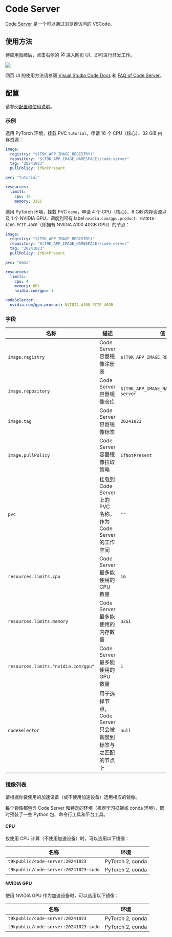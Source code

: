 # Code Server

[Code Server](https://github.com/coder/code-server) 是一个可以通过浏览器访问的 VSCode。

## 使用方法

待应用就绪后，点击右侧的 <svg width="1em" height="1em" class="MuiSvgIcon-root MuiSvgIcon-colorPrimary MuiSvgIcon-fontSizeMedium css-jxtyyz" focusable="false" aria-hidden="true" viewBox="0 0 24 24" data-testid="OpenInNewIcon"><path d="M19 19H5V5h7V3H5c-1.11 0-2 .9-2 2v14c0 1.1.89 2 2 2h14c1.1 0 2-.9 2-2v-7h-2zM14 3v2h3.59l-9.83 9.83 1.41 1.41L19 6.41V10h2V3z"></path></svg> 进入网页 UI，即可进行开发工作。

![](https://s2.loli.net/2024/09/20/REwK5AdXVugJYLt.png)

网页 UI 的使用方法请参阅 [Visual Studio Code Docs](https://code.visualstudio.com/docs) 和 [FAQ of Code Server](https://coder.com/docs/code-server/FAQ)。

## 配置

请参阅[配置和使用说明](https://t9k.github.io/ucman/latest/app/codeserver.html#%E9%85%8D%E7%BD%AE%E5%92%8C%E4%BD%BF%E7%94%A8%E8%AF%B4%E6%98%8E)。

### 示例

选用 PyTorch 环境，挂载 PVC `tutorial`，申请 16 个 CPU（核心）、32 GiB 内存资源：

```yaml
image:
  registry: "$(T9K_APP_IMAGE_REGISTRY)"
  repository: "$(T9K_APP_IMAGE_NAMESPACE)/code-server"
  tag: "20241023"
  pullPolicy: IfNotPresent

pvc: "tutorial"

resources:
  limits:
    cpu: 16
    memory: 32Gi
```

选用 PyTorch 环境，挂载 PVC `demo`，申请 4 个 CPU（核心）、8 GiB 内存资源以及 1 个 NVIDIA GPU，调度到带有 label `nvidia.com/gpu.product: NVIDIA-A100-PCIE-40GB`（即拥有 NVIDIA A100 40GB GPU）的节点：

```yaml
image:
  registry: "$(T9K_APP_IMAGE_REGISTRY)"
  repository: "$(T9K_APP_IMAGE_NAMESPACE)/code-server"
  tag: "20241023"
  pullPolicy: IfNotPresent

pvc: "demo"

resources:
  limits:
    cpu: 4
    memory: 8Gi
    nvidia.com/gpu: 1

nodeSelector:
  nvidia.com/gpu.product: NVIDIA-A100-PCIE-40GB
```

### 字段

| 名称                                | 描述                                                          | 值                                       |
| ----------------------------------- | ------------------------------------------------------------- | ---------------------------------------- |
| `image.registry`                    | Code Server 容器镜像注册表                                    | `$(T9K_APP_IMAGE_REGISTRY)`              |
| `image.repository`                  | Code Server 容器镜像仓库                                      | `$(T9K_APP_IMAGE_NAMESPACE)/code-server` |
| `image.tag`                         | Code Server 容器镜像标签                                      | `20241023`                               |
| `image.pullPolicy`                  | Code Server 容器镜像拉取策略                                  | `IfNotPresent`                           |
| `pvc`                               | 挂载到 Code Server 上的 PVC 名称，作为 Code Server 的工作空间 | `""`                                     |
| `resources.limits.cpu`              | Code Server 最多能使用的 CPU 数量                             | `16`                                     |
| `resources.limits.memory`           | Code Server 最多能使用的内存数量                              | `32Gi`                                   |
| `resources.limits."nvidia.com/gpu"` | Code Server 最多能使用的 GPU 数量                             | `1`                                      |
| `nodeSelector`                      | 用于选择节点，Code Server 只会被调度到标签与之匹配的节点上    | `null`                                   |

### 镜像列表

请根据你要使用的加速设备（或不使用加速设备）选用相应的镜像。

每个镜像都包含 Code Server 和特定的环境（机器学习框架或 conda 环境），同时预装了一些 Python 包、命令行工具和平台工具。

#### CPU

仅使用 CPU 计算（不使用加速设备）时，可以选用以下镜像：

| 名称                                  | 环境             |
| ------------------------------------- | ---------------- |
| `t9kpublic/code-server:20241023`      | PyTorch 2, conda |
| `t9kpublic/code-server:20241023-sudo` | PyTorch 2, conda |

#### NVIDIA GPU

使用 NVIDIA GPU 作为加速设备时，可以选用以下镜像：

| 名称                                  | 环境             |
| ------------------------------------- | ---------------- |
| `t9kpublic/code-server:20241023`      | PyTorch 2, conda |
| `t9kpublic/code-server:20241023-sudo` | PyTorch 2, conda |
